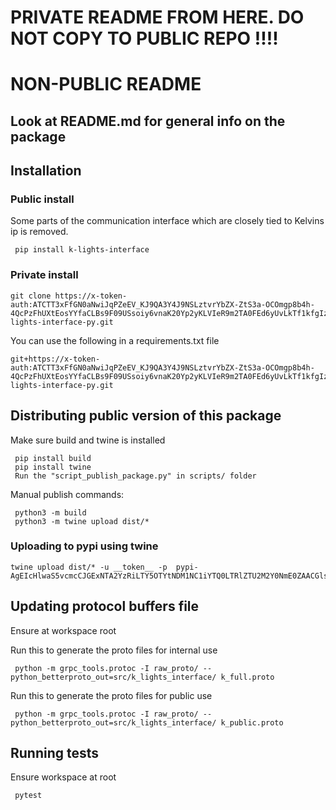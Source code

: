 # PRIVATE README FROM HERE. DO NOT COPY TO PUBLIC REPO !!!!
# NON-PUBLIC README

## Look at README.md for general info on the package

## Installation

### Public install
Some parts of the communication interface which are closely tied to Kelvins ip is removed.

     pip install k-lights-interface

### Private install

    git clone https://x-token-auth:ATCTT3xFfGN0aNwiJqPZeEV_KJ9QA3Y4J9NSLztvrYbZX-ZtS3a-OCOmgp8b4h-4QcPzFhUXtEosYYfaCLBs9F09USsoiy6vnaK20Yp2yKLVIeR9m2TA0FEd6yUvLkTf1kfgIzW_q7zGNAvzaD87grhW9J1w_gIZk9ZS3DQ0na7HhJxTC32_YrM=8EA4C238@bitbucket.org/riftlabs/k-lights-interface-py.git



You can use the following in a requirements.txt file

    git+https://x-token-auth:ATCTT3xFfGN0aNwiJqPZeEV_KJ9QA3Y4J9NSLztvrYbZX-ZtS3a-OCOmgp8b4h-4QcPzFhUXtEosYYfaCLBs9F09USsoiy6vnaK20Yp2yKLVIeR9m2TA0FEd6yUvLkTf1kfgIzW_q7zGNAvzaD87grhW9J1w_gIZk9ZS3DQ0na7HhJxTC32_YrM=8EA4C238@bitbucket.org/riftlabs/k-lights-interface-py.git


## Distributing public version of this package
Make sure build and twine is installed

     pip install build
     pip install twine
     Run the "script_publish_package.py" in scripts/ folder


Manual publish commands:

     python3 -m build
     python3 -m twine upload dist/*

### Uploading to pypi using twine

    twine upload dist/* -u __token__ -p  pypi-AgEIcHlwaS5vcmcCJGExNTA2YzRiLTY5OTYtNDM1NC1iYTQ0LTRlZTU2M2Y0NmE0ZAACGlsxLFsiay1saWdodHMtaW50ZXJmYWNlIl1dAAIsWzIsWyJjODA2NWIyNC1mNTVhLTQ5ZjMtODRjMy1jODUwZWRmYmQ2ZDkiXV0AAAYgXqZ3_TAg4kxHy2CjIEi5KYs4KuCfMI7psm2TO2LgFF4

## Updating protocol buffers file

Ensure at workspace root

Run this to generate the proto files for internal use
     
     python -m grpc_tools.protoc -I raw_proto/ --python_betterproto_out=src/k_lights_interface/ k_full.proto

Run this to generate the proto files for public use

     python -m grpc_tools.protoc -I raw_proto/ --python_betterproto_out=src/k_lights_interface/ k_public.proto

## Running tests
Ensure workspace at root

     pytest

